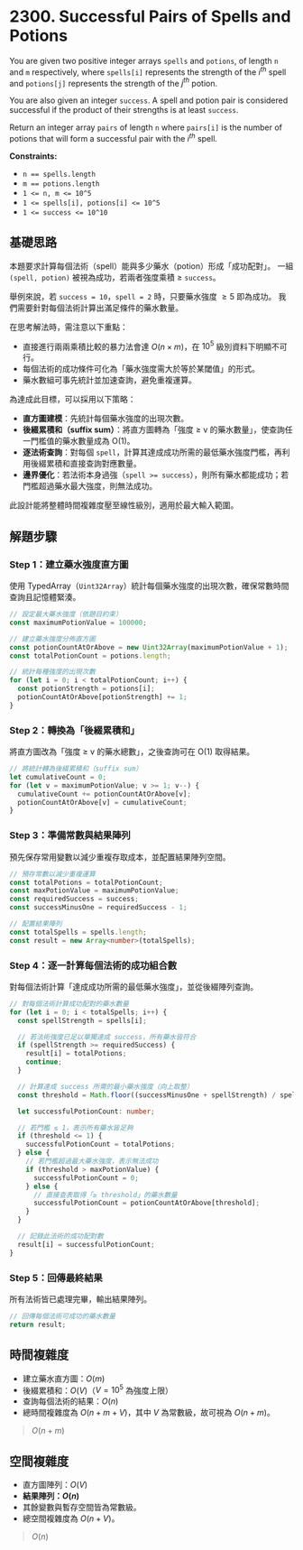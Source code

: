 # 2300. Successful Pairs of Spells and Potions

You are given two positive integer arrays `spells` and `potions`, of length `n` and `m` respectively, 
where `spells[i]` represents the strength of the $i^{th}$ spell and `potions[j]` represents the strength of the $j^{th}$ potion.

You are also given an integer `success`. 
A spell and potion pair is considered successful if the product of their strengths is at least `success`.

Return an integer array `pairs` of length `n` where `pairs[i]` is the number of potions that will form a successful pair with the $i^{th}$ spell.

**Constraints:**

- `n == spells.length`
- `m == potions.length`
- `1 <= n, m <= 10^5`
- `1 <= spells[i], potions[i] <= 10^5`
- `1 <= success <= 10^10`

## 基礎思路

本題要求計算每個法術（spell）能與多少藥水（potion）形成「成功配對」。
一組 `(spell, potion)` 被視為成功，若兩者強度乘積 $\geq$ `success`。

舉例來說，若 `success = 10`，`spell = 2` 時，只要藥水強度 $\geq 5$ 即為成功。
我們需要針對每個法術計算出滿足條件的藥水數量。

在思考解法時，需注意以下重點：

- 直接進行兩兩乘積比較的暴力法會達 $O(n \times m)$，在 $10^5$ 級別資料下明顯不可行。
- 每個法術的成功條件可化為「藥水強度需大於等於某閾值」的形式。
- 藥水數組可事先統計並加速查詢，避免重複運算。

為達成此目標，可以採用以下策略：

- **直方圖建模**：先統計每個藥水強度的出現次數。
- **後綴累積和（suffix sum）**：將直方圖轉為「強度 ≥ v 的藥水數量」，使查詢任一門檻值的藥水數量成為 O(1)。
- **逐法術查詢**：對每個 `spell`，計算其達成成功所需的最低藥水強度門檻，再利用後綴累積和直接查詢對應數量。
- **邊界優化**：若法術本身過強（`spell >= success`），則所有藥水都能成功；若門檻超過藥水最大強度，則無法成功。

此設計能將整體時間複雜度壓至線性級別，適用於最大輸入範圍。

## 解題步驟

### Step 1：建立藥水強度直方圖

使用 TypedArray（`Uint32Array`）統計每個藥水強度的出現次數，確保常數時間查詢且記憶體緊湊。

```typescript
// 設定最大藥水強度（依題目約束）
const maximumPotionValue = 100000;

// 建立藥水強度分佈直方圖
const potionCountAtOrAbove = new Uint32Array(maximumPotionValue + 1);
const totalPotionCount = potions.length;

// 統計每種強度的出現次數
for (let i = 0; i < totalPotionCount; i++) {
  const potionStrength = potions[i];
  potionCountAtOrAbove[potionStrength] += 1;
}
```

### Step 2：轉換為「後綴累積和」

將直方圖改為「強度 ≥ v 的藥水總數」，之後查詢可在 O(1) 取得結果。

```typescript
// 將統計轉為後綴累積和（suffix sum）
let cumulativeCount = 0;
for (let v = maximumPotionValue; v >= 1; v--) {
  cumulativeCount += potionCountAtOrAbove[v];
  potionCountAtOrAbove[v] = cumulativeCount;
}
```

### Step 3：準備常數與結果陣列

預先保存常用變數以減少重複存取成本，並配置結果陣列空間。

```typescript
// 預存常數以減少重複運算
const totalPotions = totalPotionCount;
const maxPotionValue = maximumPotionValue;
const requiredSuccess = success;
const successMinusOne = requiredSuccess - 1;

// 配置結果陣列
const totalSpells = spells.length;
const result = new Array<number>(totalSpells);
```

### Step 4：逐一計算每個法術的成功組合數

對每個法術計算「達成成功所需的最低藥水強度」，並從後綴陣列查詢。

```typescript
// 對每個法術計算成功配對的藥水數量
for (let i = 0; i < totalSpells; i++) {
  const spellStrength = spells[i];

  // 若法術強度已足以單獨達成 success，所有藥水皆符合
  if (spellStrength >= requiredSuccess) {
    result[i] = totalPotions;
    continue;
  }

  // 計算達成 success 所需的最小藥水強度（向上取整）
  const threshold = Math.floor((successMinusOne + spellStrength) / spellStrength);

  let successfulPotionCount: number;

  // 若門檻 ≤ 1，表示所有藥水皆足夠
  if (threshold <= 1) {
    successfulPotionCount = totalPotions;
  } else {
    // 若門檻超過最大藥水強度，表示無法成功
    if (threshold > maxPotionValue) {
      successfulPotionCount = 0;
    } else {
      // 直接查表取得「≥ threshold」的藥水數量
      successfulPotionCount = potionCountAtOrAbove[threshold];
    }
  }

  // 記錄此法術的成功配對數
  result[i] = successfulPotionCount;
}
```

### Step 5：回傳最終結果

所有法術皆已處理完畢，輸出結果陣列。

```typescript
// 回傳每個法術可成功的藥水數量
return result;
```

## 時間複雜度

- 建立藥水直方圖：$O(m)$
- 後綴累積和：$O(V)$（$V = 10^5$ 為強度上限）
- 查詢每個法術的結果：$O(n)$
- 總時間複雜度為 $O(n + m + V)$，其中 $V$ 為常數級，故可視為 $O(n + m)$。

> $O(n + m)$

## 空間複雜度

- 直方圖陣列：$O(V)$
- **結果陣列：$O(n)$**
- 其餘變數與暫存空間皆為常數級。
- 總空間複雜度為 $O(n + V)$。

> $O(n)$

